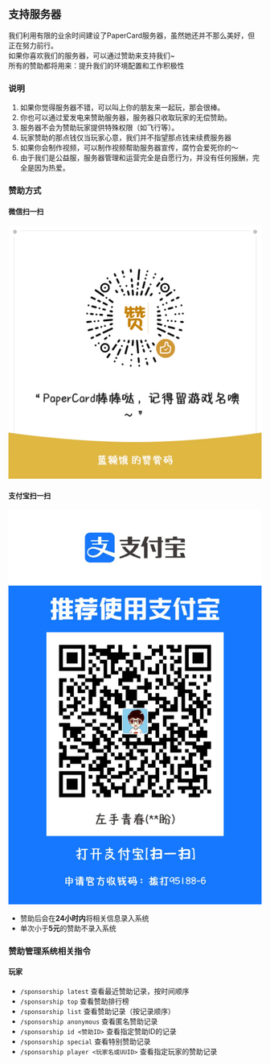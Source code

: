 ## 支持服务器
我们利用有限的业余时间建设了PaperCard服务器，虽然她还并不那么美好，但正在努力前行。<br />
如果你喜欢我们的服务器，可以通过赞助来支持我们~<br />
所有的赞助都将用来：提升我们的环境配置和工作积极性

### 说明
1. 如果你觉得服务器不错，可以叫上你的朋友来一起玩，那会很棒。
2. 你也可以通过爱发电来赞助服务器，服务器只收取玩家的无偿赞助。
3. 服务器不会为赞助玩家提供特殊权限（如飞行等）。
4. 玩家赞助的那点钱仅当玩家心意，我们并不指望那点钱来续费服务器
5. 如果你会制作视频，可以制作视频帮助服务器宣传，腐竹会爱死你的～
6. 由于我们是公益服，服务器管理和运营完全是自愿行为，并没有任何报酬，完全是因为热爱。

### 赞助方式

#### 微信扫一扫
![微信赞赏码](image-6.png)

#### 支付宝扫一扫
![支付包收款码](image-7.png)

- 赞助后会在**24小时内**将相关信息录入系统
- 单次小于**5元**的赞助不录入系统

### 赞助管理系统相关指令
#### 玩家
- `/sponsorship latest`	查看最近赞助记录，按时间顺序
- `/sponsorship top`		查看赞助排行榜
- `/sponsorship list`		查看赞助记录（按记录顺序）
- `/sponsorship anonymous`	查看匿名赞助记录
- `/sponsorship id <赞助ID>`	查看指定赞助ID的记录
- `/sponsorship special`			查看特别赞助记录
- `/sponsorship player <玩家名或UUID>`		查看指定玩家的赞助记录

